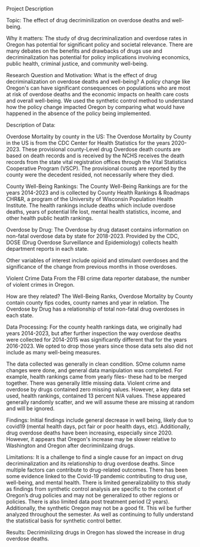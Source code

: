 Project Description

Topic:
The effect of drug decriminilization on overdose deaths and well-being.

Why it matters:
The study of drug decriminalization and overdose rates in Oregon has potential for significant policy and societal relevance. There are many debates on the benefits and drawbacks of drugs use and decriminalization has potential for policy implications involving economics, public health, criminal justice, and community well-being.

Research Question and Motivation:
What is the effect of drug decriminalization on overdose deaths and well-being? A policy change like Oregon's can have significant consequences on populations who are most at risk of overdose deaths and the economic impacts on health care costs and overall well-being. We used the synthetic control method to understand how the policy change impacted Oregon by comparing what would have happened in the absence of the policy being implemented. 

Description of Data:

Overdose Mortality by county in the US:
The Overdose Mortality by County in the US is from the CDC Center for Health Statistics for the years 2020-2023. These provisional county-Level drug Overdose death counts are based on death records and is received  by the NCHS receives the death records from the state vital registration offices through the Vital Statistics Cooperative Program (VSCP). The provisional counts are reported by the county were the decedent resided, not necessarily where they died. 

County Well-Being Rankings:
The County Well-Being Rankings are for the years 2014-2023 and is collected by County Health Rankings & Roadmaps CHR&R, a program of the University of Wisconsin Population Health Institute. The health rankings include deaths which include overdose deaths, years of potential life lost, mental health statistics, income, and other health public heatlh rankings. 

Overdose by Drug:
The Overdose by drug dataset contains information on non-fatal overdose data by state for 2018-2023. Provided by the CDC, DOSE (Drug Overdose Surveillance and Epidemiology) collects health department reports in each state. 

Other variables of interest include opioid and stimulant overdoses and the significance of the change from previous months in those overdoses.

Violent Crime Data
From the FBI crime data reporter database, the number of violent crimes in Oregon. 

How are they related? 
The Well-Being Ranks, Overdose Mortality by County contain county fips codes, county names and year in relation. The Overdose by Drug has a relationship of total non-fatal drug overdoses in each state.

Data Processing:
For the county health rankings data, we originally had years 2014-2023, but after further inspection the way overdose deaths were collected for 2014-2015 was significantly different that for the years 2016-2023. We opted to drop those years since those data sets also did not include as many well-being measures. 

The data collected was generally in clean condition. SOme column name changes were done, and general data manipulation was completed. For example, health rankings came from yearly files- these had to be merged together. 
There was generally little missing data. Violent crime and overdose by drugs contained zero missing values. However, a key data set used, health rankings, contained 13 percent N/A values. These appeared generally randomly scatter, and we will assume these are missing at random and will be ignored. 


Findings:
Initial findings include general decrease in well being, likely due to covid19 (mental health days, pct fair or poor health days, etc). Additionally, drug overdose deaths have been increasing, especially since 2020. However, it appears that Oregon's increase may be slower relative to Washington and Oregon after decriminilzaing drugs. 

Limitations:
It is a challenge to find a single cause for an impact on drug decriminalization and its relationship to drug overdose deaths. Since multiple factors can contribute to drug-related outcomes. There has been some evidence linked to the Covid-19 pandemic contributing to drug use, well-being, and mental health. 
There is limited generalizability to this study as findings from synthetic control analysis are specific to the context of Oregon’s drug policies and may not be generalized to other regions or policies. 
There is also limited data post treatment period (2 years). Additionally, the synthetic Oregon may not be a good fit. This wil be further analyzed throughout the semester. As well as continuing to fully understand the statistical basis for synthetic control better. 

Results:
Decriminilizing drugs in Oregon has slowed the increase in drug overdose deaths. 